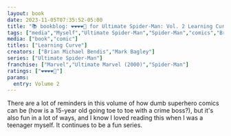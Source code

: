 ```yaml
---
layout: book
date: 2023-11-05T07:35:52-05:00
title: "📚 bookblog: ❤️❤️❤️❤️🖤 for Ultimate Spider-Man: Vol. 2 Learning Curve, by Brian Michael Bendis and Mark Bagley"
tags: ["media","Myself","Ultimate Spider-Man","Spider-Man","comics","Brian Michael Bendis","Mark Bagley","superheroes"]
media: ["book","comic"]
titles: ["Learning Curve"]
creators: ["Brian Michael Bendis","Mark Bagley"]
series: ["Ultimate Spider-Man"]
franchise: ["Marvel","Ultimate Marvel (2000)","Spider-Man"]
ratings: ["❤️❤️❤️❤️🖤"]
params:
  entry: Volume 2
---
```


There are a lot of reminders in this volume of how dumb superhero comics can be (how is a 15-year old going toe to toe with a crime boss?), but it's also fun in a lot of ways, and I know I loved reading this when I was a teenager myself. It continues to be a fun series.
